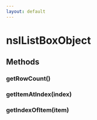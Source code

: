 ```yaml
---
layout: default
---
```


# nsIListBoxObject #

## Methods ##

### getRowCount() ###

### getItemAtIndex(index) ###

### getIndexOfItem(item) ###
